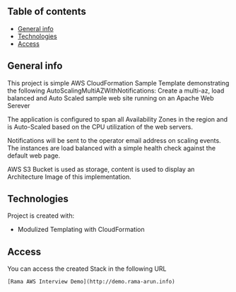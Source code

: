 ## Table of contents
* [General info](#general-info)
* [Technologies](#technologies)
* [Access](#access)

## General info
This project is simple AWS CloudFormation Sample Template demonstrating the following 
  AutoScalingMultiAZWithNotifications:
  Create a multi-az, 
  load balanced and Auto Scaled sample web site running on an Apache Web Serever 
  
  The application is configured to span all Availability Zones in the
  region and is Auto-Scaled based on the CPU utilization of the web servers. 
  
  Notifications will be sent to the operator email address on scaling events. The instances are
  load balanced with a simple health check against the default web page.
  
  AWS S3 Bucket is used as storage, content is used to display an Architecture Image of this implementation.
	
## Technologies
Project is created with:
* Modulized Templating with CloudFormation
	
## Access
You can access the created Stack in the following URL

```
[Rama AWS Interview Demo](http://demo.rama-arun.info)
```
